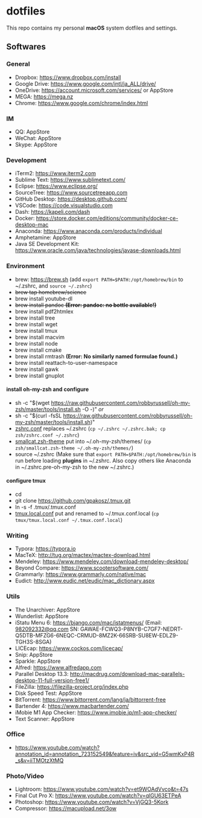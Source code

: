 # dotfiles
This repo contains my personal **macOS** system dotfiles and settings. 
## Softwares
### General
* Dropbox: https://www.dropbox.com/install
* Google Drive: https://www.google.com/intl/ja_ALL/drive/
* OneDrive: https://account.microsoft.com/services/ or AppStore
* MEGA: https://mega.nz
* Chrome: https://www.google.com/chrome/index.html
### IM
* QQ: AppStore
* WeChat: AppStore
* Skype: AppStore
### Development
* iTerm2: https://www.iterm2.com
* Sublime Text: https://www.sublimetext.com/
* Eclipse: https://www.eclipse.org/
* SourceTree: https://www.sourcetreeapp.com
* GitHub Desktop: https://desktop.github.com/
* VSCode: https://code.visualstudio.com
* Dash: https://kapeli.com/dash
* Docker: https://store.docker.com/editions/community/docker-ce-desktop-mac
* Anaconda: https://www.anaconda.com/products/individual
* Amphetamine: AppStore
* Java SE Development Kit: https://www.oracle.com/java/technologies/javase-downloads.html
### Environment
* brew: https://brew.sh (add `export PATH=$PATH:/opt/homebrew/bin` to ~/.zshrc, and `source ~/.zshrc`)
* ~~brew tap homebrew/science~~
* brew install youtube-dl
* ~~brew install pandoc **(Error: pandoc: no bottle available!)**~~
* brew install pdf2htmlex
* brew install tree
* brew install wget
* brew install tmux
* brew install macvim
* brew install node
* brew install cmake
* brew install rmtrash **(Error: No similarly named formulae found.)**
* brew install reattach-to-user-namespace
* brew install gawk
* brew install gnuplot
#### install oh-my-zsh and configure
* sh -c "$(wget https://raw.githubusercontent.com/robbyrussell/oh-my-zsh/master/tools/install.sh -O -)"
*or*
* sh -c "$(curl -fsSL https://raw.githubusercontent.com/robbyrussell/oh-my-zsh/master/tools/install.sh)"
* [zshrc.conf](https://github.com/smallcat9603/dotfiles/tree/master/zsh) replaces ~/.zshrc (`cp ~/.zshrc ~/.zshrc.bak; cp zsh/zshrc.conf ~/.zshrc`)
* [smallcat.zsh-theme](https://github.com/smallcat9603/dotfiles/tree/master/zsh) put into ~/.oh-my-zsh/themes/ (`cp zsh/smallcat.zsh-theme ~/.oh-my-zsh/themes/`)
* source ~/.zshrc (Make sure that `export PATH=$PATH:/opt/homebrew/bin` is run before loading **plugins** in ~/.zshrc. Also copy others like Anaconda in ~/.zshrc.pre-oh-my-zsh to the new ~/.zshrc.)
#### configure tmux
* cd
* git clone https://github.com/gpakosz/.tmux.git
* ln -s -f .tmux/.tmux.conf
* [tmux.local.conf](https://github.com/smallcat9603/dotfiles/tree/master/tmux) put and renamed to ~/.tmux.conf.local (`cp tmux/tmux.local.conf ~/.tmux.conf.local`)
### Writing
* Typora: https://typora.io
* MacTeX: http://tug.org/mactex/mactex-download.html
* Mendeley: https://www.mendeley.com/download-mendeley-desktop/
* Beyond Compare: https://www.scootersoftware.com/
* Grammarly: https://www.grammarly.com/native/mac
* Eudict: http://www.eudic.net/eudic/mac_dictionary.aspx
### Utils
* The Unarchiver: AppStore
* Wunderlist: AppStore
* iStatu Menu 6: https://bjango.com/mac/istatmenus/
(Email: 982092332@qq.com SN: GAWAE-FCWQ3-P8NYB-C7GF7-NEDRT-Q5DTB-MFZG6-6NEQC-CRMUD-8MZ2K-66SRB-SU8EW-EDLZ9-TGH3S-8SGA)
* LICEcap: https://www.cockos.com/licecap/
* Snip: AppStore
* Sparkle: AppStore
* Alfred: https://www.alfredapp.com
* Parallel Desktop 13.3: http://macdrug.com/download-mac-parallels-desktop-11-full-version-free1/
* FileZilla: https://filezilla-project.org/index.php
* Disk Speed Test: AppStore
* BitTorrent: https://www.bittorrent.com/lang/ja/bittorrent-free
* Bartender 4: https://www.macbartender.com/
* iMobie M1 App Checker: https://www.imobie.jp/m1-app-checker/
* Text Scanner: AppStore
### Office
* https://www.youtube.com/watch?annotation_id=annotation_723152549&feature=iv&src_vid=G5wmKxP4R_s&v=iiTMOtzXtMQ
### Photo/Video
* Lightroom: https://www.youtube.com/watch?v=et9WOAdVvco&t=47s
* Final Cut Pro X: https://www.youtube.com/watch?v=qlGU63ETPeA
* Photoshop: https://www.youtube.com/watch?v=VjGQ3-5Kork
* Compressor: https://macupload.net/3ow